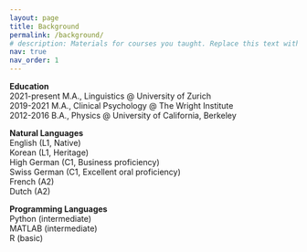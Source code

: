```yaml
---
layout: page
title: Background
permalink: /background/
# description: Materials for courses you taught. Replace this text with your description.
nav: true
nav_order: 1
---
```


<!-- EDUCATION -->
<p>
<strong>Education</strong><br>
2021-present M.A., Linguistics @ University of Zurich<br>
2019-2021 M.A., Clinical Psychology @ The Wright Institute<br>
2012-2016 B.A., Physics @ University of California, Berkeley
</p>


<!-- NATURAL LANGUAGES -->
<p>
<strong>Natural Languages</strong><br>
English (L1, Native)<br>
Korean (L1, Heritage)<br>
High German (C1, Business proficiency)<br>
Swiss German (C1, Excellent oral proficiency)<br>
French (A2)<br>
Dutch (A2)
</p>


<!-- PROGRAMMING LANGUAGES -->
<p>
<strong>Programming Languages</strong><br>
Python (intermediate)<br>
MATLAB (intermediate)<br>
R (basic)
</p>